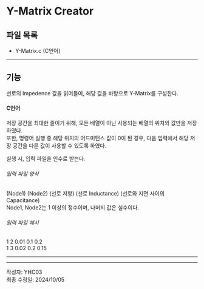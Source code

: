 # Y-Matrix Creator

## 파일 목록
- Y-Matrix.c (C언어)  

---
## 기능
선로의 Impedence 값을 읽어들여, 해당 값을 바탕으로 Y-Matrix를 구성한다.  

#### C언어
저장 공간을 최대한 줄이기 위해, 모든 배열이 아닌 사용되는 배열의 위치와 값만을 저장하였다.  
또한, 명령어 실행 중 해당 위치의 어드미턴스 값이 0이 된 경우, 다음 입력에서 해당 저장 공간을 다른 값이 사용할 수 있도록 하였다.  
  
실행 시, 입력 파일을 인수로 받는다.  

###### 입력 파일 양식
(Node1) (Node2) (선로 저항) (선로 Inductance) (선로와 지면 사이의 Capacitance)  
Node1, Node2는 1 이상의 정수이며, 나머지 값은 실수이다.  

###### 입력 파일 예시
1 2 0.01 0.1 0.2  
1 3 0.02 0.2 0.15  

---
  

---
작성자: YHC03  
최종 수정일: 2024/10/05  